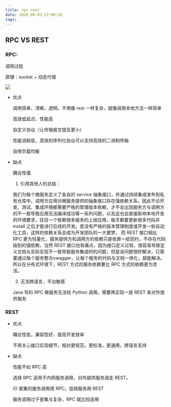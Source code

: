 ```yaml
---
title: rpc-rest
date: 2020-08-03 17:00:56
tags:
---
```


## RPC VS REST

<!-- More -->

### RPC:

调用过程

原理：socket + 动态代理

![](https://pic4.zhimg.com/80/v2-e32abb3883569ff62356d35275f04da6_720w.jpg)

- 优点

    调用简单，清晰，透明，不用像 rest 一样复杂，就像调用本地方法一样简单

    高效低延迟，性能高

    自定义协议（让传输报文提及更小）

    性能消耗低，高效的序列化协议可以支持高效的二进制传输

    自带负载均衡

- 缺点

    耦合性强
    1. 引用其他人的总结：

    我们为每个微服务定义了各自的 service 抽象接口，并通过持续集成发布到私有仓库中，调用方应用对微服务提供的抽象接口存在强依赖关系，因此不论开发、测试、集成环境都需要严格的管理版本依赖，才不会出现服务方与调用方的不一致导致应用无法编译成功等一系列问题，以及这也会直接影响本地开发的环境要求，往往一个依赖很多服务的上层应用，每天都要更新很多代码并 install 之后才能进行后续的开发。若没有严格的版本管理制度或开发一些自动化工具，这样的依赖关系会成为开发团队的一大噩梦。
    而 REST 接口相比 RPC 更为轻量化，服务提供方和调用方的依赖只是依靠一纸契约，不存在代码级别的强依赖，当然 REST 接口也有痛点，因为接口定义过轻，很容易导致定义文档与实际实现不一致导致服务集成时的问题，但是该问题很好解决，只需要通过每个服务整合swagger，让每个服务的代码与文档一体化，就能解决。所以在分布式环境下，REST 方式的服务依赖要比 RPC 方式的依赖更为灵活。

    2. 无法跨语言，平台敏感

    Java 写的 RPC 微服务无法给 Python 调用。需要再实现一层 REST 来对外提供服务


### REST

- 优点

    耦合性低，兼容性好，提高开发效率

    不用关心接口实现细节，相对更规范，更标准，更通用，跨语言支持

- 缺点

    性能不如 RPC 高

    选择
    RPC 适用于内网服务调用，对外提供服务请走 REST。

    IO 密集的服务调用用 RPC，低频服务用 REST

    服务调用过于密集与复杂，RPC 就比较适用
